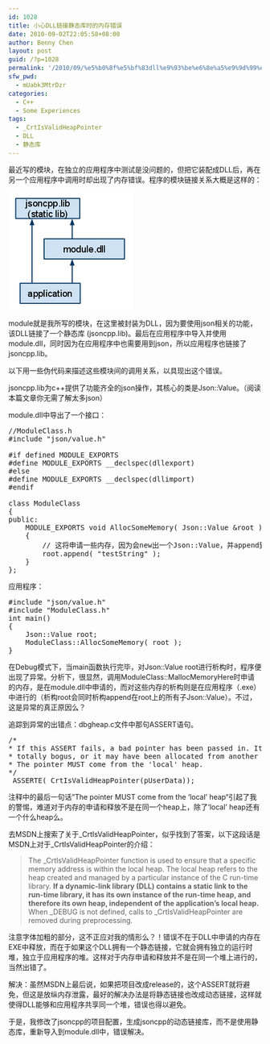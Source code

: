```yaml
---
id: 1028
title: 小心DLL链接静态库时的内存错误
date: 2010-09-02T22:05:58+08:00
author: Benny Chen
layout: post
guid: /?p=1028
permalink: '/2010/09/%e5%b0%8f%e5%bf%83dll%e9%93%be%e6%8e%a5%e9%9d%99%e6%80%81%e5%ba%93%e6%97%b6%e7%9a%84%e5%86%85%e5%ad%98%e9%94%99%e8%af%af/'
sfw_pwd:
  - mUabk3MtrDzr
categories:
  - C++
  - Some Experiences
tags:
  - _CrtIsValidHeapPointer
  - DLL
  - 静态库
---
```

最近写的模块，在独立的应用程序中测试是没问题的，但把它装配成DLL后，再在另一个应用程序中调用时却出现了内存错误。程序的模块链接关系大概是这样的：

<a href="/wp-content/uploads/2010/09/PixiuLog.png" class="highslide-image" onclick="return hs.expand(this);"><img class="alignnone size-full wp-image-1029" title="lib_dll_exe" src="/wp-content/uploads/2010/09/PixiuLog.png" alt="" width="249" height="234" /></a>

module就是我所写的模块，在这里被封装为DLL，因为要使用json相关的功能，该DLL链接了一个静态库 (jsoncpp.lib)。最后在应用程序中导入并使用module.dll，同时因为在应用程序中也需要用到json，所以应用程序也链接了jsoncpp.lib。

以下用一些伪代码来描述这些模块间的调用关系，以具现出这个错误。

jsoncpp.lib为c++提供了功能齐全的json操作，其核心的类是Json::Value。（阅读本篇文章你无需了解太多json）

module.dll中导出了一个接口：

<pre class="brush: cpp; title: ; notranslate" title="">//ModuleClass.h
#include "json/value.h"

#if defined MODULE_EXPORTS
#define MODULE_EXPORTS __declspec(dllexport)
#else
#define MODULE_EXPORTS __declspec(dllimport)
#endif

class ModuleClass
{
public:
	MODULE_EXPORTS void AllocSomeMemory( Json::Value &root )
	{
		// 这将申请一些内存，因为会new出一个Json::Value，并append到root上
		root.append( "testString" );
	}
};
</pre>

应用程序：

<pre class="brush: cpp; title: ; notranslate" title="">#include "json/value.h"
#include "ModuleClass.h"
int main()
{
	Json::Value root;
	ModuleClass::AllocSomeMemory( root );
}
</pre>

在Debug模式下，当main函数执行完毕，对Json::Value root进行析构时，程序便出现了异常。分析下，很显然，调用ModuleClass::MallocMemoryHere时申请的内存，是在module.dll中申请的，而对这些内存的析构则是在应用程序（.exe）中进行的（析构root会同时析构append在root上的所有子Json::Value）。不过，这是异常的真正原因么？

追踪到异常的出错点：dbgheap.c文件中那句ASSERT语句。

<pre class="brush: cpp; title: ; notranslate" title="">/*
* If this ASSERT fails, a bad pointer has been passed in. It may be
* totally bogus, or it may have been allocated from another heap.
* The pointer MUST come from the 'local' heap.
*/
_ASSERTE(_CrtIsValidHeapPointer(pUserData));
</pre>

注释中的最后一句话”The pointer MUST come from the &#8216;local&#8217; heap“引起了我的警惕，难道对于内存的申请和释放不是在同一个heap上，除了‘local&#8217; heap还有一个什么heap么。

去MSDN上搜索了关于\_CrtIsValidHeapPointer，似乎找到了答案，以下这段话是MSDN上对于\_CrtIsValidHeapPointer的介绍：

> The _CrtIsValidHeapPointer function is used to ensure that a specific memory address is within the local heap. The local heap refers to the heap created and managed by a particular instance of the C run-time library. **If a dynamic-link library (DLL) contains a static link to the run-time library, it has its own instance of the run-time heap, and therefore its own heap, independent of the application&#8217;s local heap.** When \_DEBUG is not defined, calls to \_CrtIsValidHeapPointer are removed during preprocessing.

注意字体加粗的部分，这不正应对我的情形么？！错误不在于DLL中申请的内存在EXE中释放，而在于如果这个DLL拥有一个静态链接，它就会拥有独立的运行时堆，独立于应用程序的堆。这样对于内存申请和释放并不是在同一个堆上进行的，当然出错了。

解决：虽然MSDN上最后说，如果把项目改成release的，这个ASSERT就将避免，但这是放纵内存泄露，最好的解决办法是将静态链接也改成动态链接，这样就使得DLL能够和应用程序共享同一个堆，错误也得以避免。

于是，我修改了jsoncpp的项目配置，生成jsoncpp的动态链接库，而不是使用静态库，重新导入到module.dll中，错误解决。